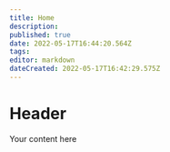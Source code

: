 ```yaml
---
title: Home
description: 
published: true
date: 2022-05-17T16:44:20.564Z
tags: 
editor: markdown
dateCreated: 2022-05-17T16:42:29.575Z
---
```


# Header
Your content here